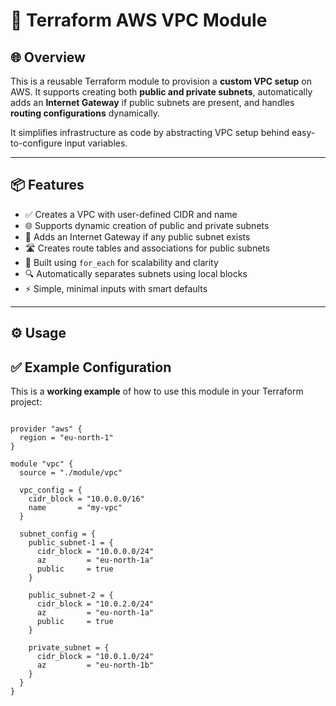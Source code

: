 # 🚀 Terraform AWS VPC Module

## 🌐 Overview

This is a reusable Terraform module to provision a **custom VPC setup** on AWS. It supports creating both **public and private subnets**, automatically adds an **Internet Gateway** if public subnets are present, and handles **routing configurations** dynamically.

It simplifies infrastructure as code by abstracting VPC setup behind easy-to-configure input variables.

---

## 📦 Features

- ✅ Creates a VPC with user-defined CIDR and name
- 🌐 Supports dynamic creation of public and private subnets
- 🔌 Adds an Internet Gateway if any public subnet exists
- 🛣 Creates route tables and associations for public subnets
- 🔁 Built using `for_each` for scalability and clarity
- 🔍 Automatically separates subnets using local blocks
- ⚡ Simple, minimal inputs with smart defaults

---

## ⚙️ Usage

## ✅ Example Configuration

This is a **working example** of how to use this module in your Terraform project:

```

provider "aws" {
  region = "eu-north-1"
}

module "vpc" {
  source = "./module/vpc"

  vpc_config = {
    cidr_block = "10.0.0.0/16"
    name       = "my-vpc"
  }

  subnet_config = {
    public_subnet-1 = {
      cidr_block = "10.0.0.0/24"
      az         = "eu-north-1a"
      public     = true
    }

    public_subnet-2 = {
      cidr_block = "10.0.2.0/24"
      az         = "eu-north-1a"
      public     = true
    }

    private_subnet = {
      cidr_block = "10.0.1.0/24"
      az         = "eu-north-1b"
    }
  }
}
```